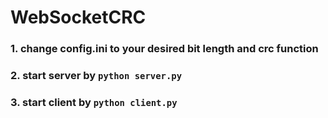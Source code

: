 # WebSocketCRC

###  1. change config.ini to your desired bit length and crc function
###  2. start server by `python server.py`
###  3. start client by `python client.py`
